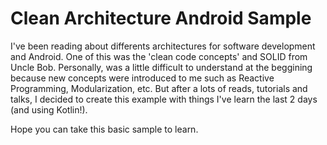 # Clean Architecture Android Sample

I've been reading about differents architectures for software development and Android. One of this was the 'clean code concepts' and SOLID from Uncle Bob. Personally, was a little difficult to understand at the beggining because new concepts were introduced to me such as Reactive Programming, Modularization, etc. But after a lots of reads, tutorials and talks, I decided to create this example with things I've learn the last 2 days (and using Kotlin!).

Hope you can take this basic sample to learn.
